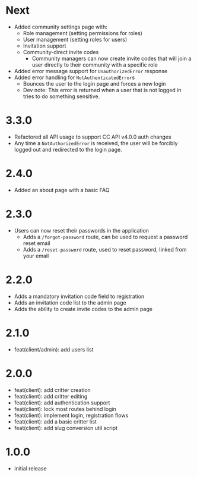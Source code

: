 # Next

- Added community settings page with:
  - Role management (setting permissions for roles)
  - User management (setting roles for users)
  - Invitation support
  - Community-direct invite codes
    - Community managers can now create invite codes that will join a user directly to their community with a specific role
- Added error message support for `UnauthorizedError` response
- Added error handling for `NotAuthenticatedError`s
  - Bounces the user to the login page and forces a new login
  - Dev note: This error is returned when a user that is not logged in tries
    to do something sensitive.

# 3.3.0

- Refactored all API usage to support CC API v4.0.0 auth changes
- Any time a `NotAuthorizedError` is received, the user will be forcibly logged out and redirected to the login page.

# 2.4.0

- Added an about page with a basic FAQ

# 2.3.0

- Users can now reset their passwords in the application
  - Adds a `/forgot-password` route, can be used to request a password reset email
  - Adds a `/reset-password` route, used to reset password, linked from your email

# 2.2.0

- Adds a mandatory invitation code field to registration
- Adds an invitation code list to the admin page
- Adds the ability to create invite codes to the admin page

# 2.1.0

- feat(client/admin): add users list

# 2.0.0

- feat(client): add critter creation
- feat(client): add critter editing
- feat(client): add authentication support
- feat(client): lock most routes behind login
- feat(client): implement login, registration flows
- feat(client): add a basic critter list
- feat(client): add slug conversion util script

# 1.0.0

- initial release
